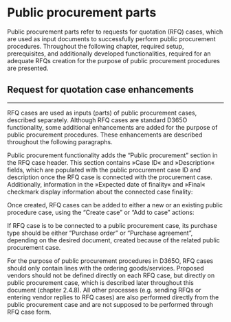 # Public procurement parts


Public procurement parts refer to requests for quotation (RFQ) cases, which are used as input documents to successfully perform public procurement procedures. Throughout the following chapter, required setup, prerequisites, and additionally developed functionalities, required for an adequate RFQs creation for the purpose of public procurement procedures are presented.

## **Request for quotation case enhancements**
---

RFQ cases are used as inputs (parts) of public procurement cases, described separately. Although RFQ cases are standard D365O functionality, some additional enhancements are added for the purpose of public procurement procedures. These enhancements are described throughout the following paragraphs.

Public procurement functionality adds the “Public procurement” section in the RFQ case header. This section contains »Case ID« and »Description« fields, which are populated with the public procurement case ID and description once the RFQ case is connected with the procurement case. Additionally, information in the »Expected date of finality« and »Final« checkmark display information about the connected case finality:
 
Once created, RFQ cases can be added to either a new or an existing public procedure case, using the “Create case” or “Add to case” actions: 
 
If RFQ case is to be connected to a public procurement case, its purchase type should be either “Purchase order” or “Purchase agreement”, depending on the desired document, created because of the related public procurement case.
 
For the purpose of public procurement procedures in D365O, RFQ cases should only contain lines with the ordering goods/services. Proposed vendors should not be defined directly on each RFQ case, but directly on public procurement case, which is described later throughout this document (chapter 2.4.8). 
All other processes (e.g. sending RFQs or entering vendor replies to RFQ cases) are also performed directly from the public procurement case and are not supposed to be performed through RFQ case form.